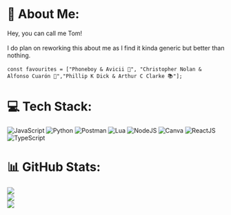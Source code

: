 # 💫 About Me:
Hey, you can call me Tom!<br><br> I do plan on reworking this about me as I find it kinda generic but better than nothing.<br><br>```const favourites = ["Phoneboy & Avicii 🎵", "Christopher Nolan & Alfonso Cuarón 🎥","Phillip K Dick & Arthur C Clarke 📚"];```

# 💻 Tech Stack:
![JavaScript](https://img.shields.io/badge/javascript-%23323330.svg?style=for-the-badge&logo=javascript&logoColor=%23F7DF1E) ![Python](https://img.shields.io/badge/python-3670A0?style=for-the-badge&logo=python&logoColor=ffdd54) ![Postman](https://img.shields.io/badge/Postman-FF6C37?style=for-the-badge&logo=postman&logoColor=white) ![Lua](https://img.shields.io/badge/lua-%232C2D72.svg?style=for-the-badge&logo=lua&logoColor=white) ![NodeJS](https://img.shields.io/badge/node.js-6DA55F?style=for-the-badge&logo=node.js&logoColor=white) ![Canva](https://img.shields.io/badge/Canva-%2300C4CC.svg?style=for-the-badge&logo=Canva&logoColor=white) ![ReactJS](https://img.shields.io/badge/react.js-%2300D8FF.svg?style=for-the-badge&logo=react&logoColor=white) ![TypeScript](https://img.shields.io/badge/typescript-3178C6.svg?style=for-the-badge&logo=typescript&logoColor=FFFFFF)

# 📊 GitHub Stats:
![](https://github-readme-stats.vercel.app/api?username=shadow1363&theme=swift&hide_border=false&include_all_commits=false&count_private=false)<br/>
![](https://github-readme-streak-stats.herokuapp.com/?user=shadow1363&theme=swift&hide_border=false)<br/>
![](https://github-readme-stats.vercel.app/api/top-langs/?username=shadow1363&theme=swift&hide_border=false&include_all_commits=false&count_private=false&layout=compact)
